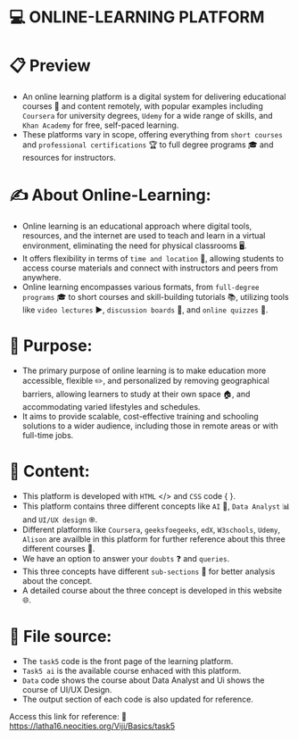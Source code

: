# 💻 ONLINE-LEARNING PLATFORM

# 📋 Preview

* An online learning platform is a digital system for delivering educational courses 📘 and content remotely, with popular examples including `Coursera` for university degrees, `Udemy` for a wide range of skills, and `Khan Academy` for free, self-paced learning. 
* These platforms vary in scope, offering everything from `short courses` and `professional certifications` 🏆 to full degree programs 🎓 and resources for instructors. 
 

# ✍️ About Online-Learning:

* Online learning is an educational approach where digital tools, resources, and the internet are used to teach and learn in a virtual environment, eliminating the need for physical classrooms 🖥️.
* It offers flexibility in terms of `time and location` 📌, allowing students to access course materials and connect with instructors and peers from anywhere.
*  Online learning encompasses various formats, from `full-degree programs` 🎓 to short courses and skill-building tutorials 📚, utilizing tools like `video lectures` ▶️, `discussion boards` 📝, and `online quizzes` 🧠.

#  📌 Purpose:

 * The primary purpose of online learning is to make education more accessible, flexible ✏️, and personalized by removing geographical barriers, allowing learners to study at their own space 🏠, and accommodating varied lifestyles and schedules. 
*  It aims to provide scalable, cost-effective training and schooling solutions to a wider audience, including those in remote areas or with full-time jobs.

# 📝 Content:

 * This platform is developed with `HTML` </> and `CSS` code { }.
 * This platform contains three different concepts like `AI` 🤖,  `Data Analyst` 📊 and `UI/UX design` ֎.
 * Different platforms like `Coursera`, `geeksfoegeeks`, `edX`, `W3schools`, `Udemy`, `Alison` are availble in this platform for further reference about this three different courses 📖. 
 * We have an option to answer your `doubts` ❓  and `queries`.
 * This three concepts have different `sub-sections` 📑 for better analysis about the concept.
 * A detailed course about the three concept is developed in this website 🌐.

 # 📂 File source:
 * The `task5` code is the front page of the learning platform.
 * `Task5 ai` is the available course enhaced with this platform.
 * `Data` code shows the course about Data Analyst and Ui shows the course of UI/UX Design.
 * The output section of each code is also updated for reference.

  Access this link for reference: 🔗 https://latha16.neocities.org/Viji/Basics/task5

